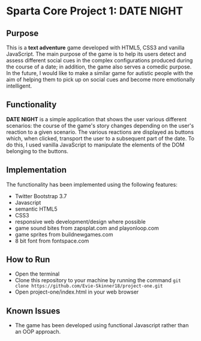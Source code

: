 # Sparta Core Project 1: DATE NIGHT


## Purpose
This is a **text adventure** game developed with HTML5, CSS3 and vanilla JavaScript. The main purpose of the game is to help its users detect and assess different social cues in the complex configurations produced during the course of a date; in addition, the game also serves a comedic purpose. In the future, I would like to make a similar game for autistic people with the aim of helping them to pick up on social cues and become more emotionally intelligent.

## Functionality
**DATE NIGHT** is a simple application that shows the user various different scenarios: the course of the game's story changes depending on the user's reaction to a given scenario. The various reactions are displayed as buttons which, when clicked, transport the user to a subsequent part of the date. To do this, I used vanilla JavaScript to manipulate the elements of the DOM belonging to the buttons.

## Implementation

The functionality has been implemented using the following features:

* Twitter Bootstrap 3.7
* Javascript
* semantic HTML5
* CSS3
* responsive web development/design where possible
* game sound bites from zapsplat.com and playonloop.com
* game sprites from buildnewgames.com
* 8 bit font from fontspace.com

## How to Run
* Open the terminal
* Clone this repository to your machine by running the command ```git clone https://github.com/Evie-Skinner18/project-one.git ```
* Open project-one/index.html in your web browser

## Known Issues
* The game has been developed using functional Javascript rather than an OOP approach.
